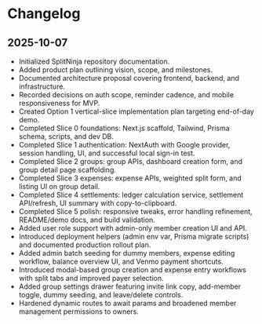# Changelog

## 2025-10-07
- Initialized SplitNinja repository documentation.
- Added product plan outlining vision, scope, and milestones.
- Documented architecture proposal covering frontend, backend, and infrastructure.
- Recorded decisions on auth scope, reminder cadence, and mobile responsiveness for MVP.
- Created Option 1 vertical-slice implementation plan targeting end-of-day demo.
- Completed Slice 0 foundations: Next.js scaffold, Tailwind, Prisma schema, scripts, and dev DB.
- Completed Slice 1 authentication: NextAuth with Google provider, session handling, UI, and successful local sign-in test.
- Completed Slice 2 groups: group APIs, dashboard creation form, and group detail page scaffolding.
- Completed Slice 3 expenses: expense APIs, weighted split form, and listing UI on group detail.
- Completed Slice 4 settlements: ledger calculation service, settlement API/refresh, UI summary with copy-to-clipboard.
- Completed Slice 5 polish: responsive tweaks, error handling refinement, README/demo docs, and build validation.
- Added user role support with admin-only member creation UI and API.
- Introduced deployment helpers (admin env var, Prisma migrate scripts) and documented production rollout plan.
- Added admin batch seeding for dummy members, expense editing workflow, balance overview UI, and Venmo payment shortcuts.
- Introduced modal-based group creation and expense entry workflows with split tabs and improved payer selection.
- Added group settings drawer featuring invite link copy, add-member toggle, dummy seeding, and leave/delete controls.
- Hardened dynamic routes to await params and broadened member management permissions to owners.
